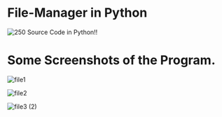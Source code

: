 # File-Manager in Python

![250](https://user-images.githubusercontent.com/81384722/118487635-8d345200-b738-11eb-98bc-b76a6b01f680.png) Source Code in Python!!

# Some Screenshots of the Program.

![file1](https://user-images.githubusercontent.com/81384722/118486695-89ec9680-b737-11eb-803c-3b2efe206438.png)

![file2](https://user-images.githubusercontent.com/81384722/118486715-91ac3b00-b737-11eb-9398-92f4937ff720.png)

![file3 (2)](https://user-images.githubusercontent.com/81384722/118486781-9f61c080-b737-11eb-9256-a9556e254697.png)
